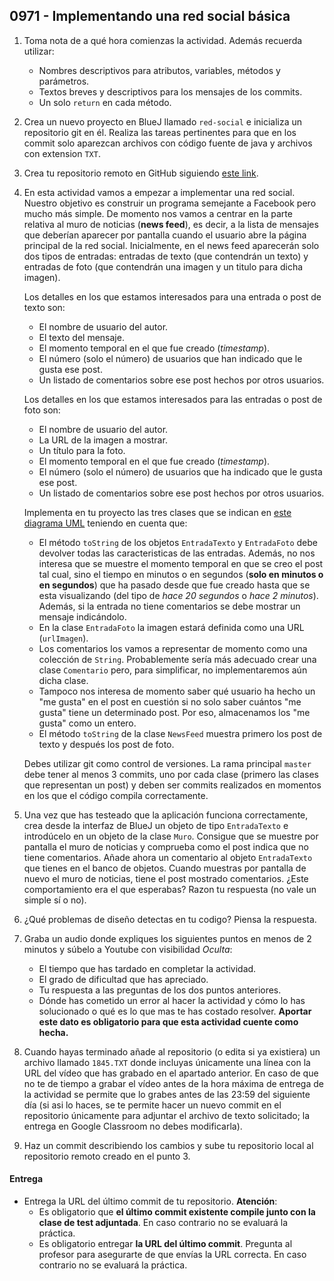 ## 0971 - Implementando una red social básica


1. Toma nota de a qué hora comienzas la actividad. Además recuerda utilizar:
   * Nombres descriptivos para atributos, variables, métodos y parámetros.
   * Textos breves y descriptivos para los mensajes de los commits.
   * Un solo `return` en cada método.

2. Crea un nuevo proyecto en BlueJ llamado `red-social` e inicializa un repositorio git en él. Realiza las tareas pertinentes para que en los commit solo aparezcan archivos con código fuente de java y archivos con extension `TXT`.

3. Crea tu repositorio remoto en GitHub siguiendo [este link](https://classroom.github.com/a/E7d0JGuM).

4. En esta actividad vamos a empezar a implementar una red social. Nuestro objetivo es construir un programa semejante a Facebook pero mucho más simple. De momento nos vamos a centrar en la parte relativa al muro de noticias (__news feed__), es decir, a la lista de mensajes que deberían aparecer por pantalla cuando el usuario abre la página principal de la red social. Inicialmente, en el news feed aparecerán solo dos tipos de entradas: entradas de texto (que contendrán un texto) y entradas de foto (que contendrán una imagen y un titulo para dicha imagen).

    Los detalles en los que estamos interesados para una entrada o post de texto son:

      - El nombre de usuario del autor.
      - El texto del mensaje.
      - El momento temporal en el que fue creado (_timestamp_).
      - El número (solo el número) de usuarios que han indicado que le gusta ese post.
      - Un listado de comentarios sobre ese post hechos por otros usuarios.

    Los detalles en los que estamos interesados para las entradas o post de foto son:

      - El nombre de usuario del autor.
      - La URL de la imagen a mostrar.
      - Un título para la foto.
      - El momento temporal en el que fue creado (_timestamp_).
      - El número (solo el número) de usuarios que ha indicado que le gusta ese post.
      - Un listado de comentarios sobre ese post hechos por otros usuarios.
 
    Implementa en tu proyecto las tres clases que se indican en [este diagrama UML](https://raw.githubusercontent.com/miguelbayon/pro018/master/actividades/000002.jpg) teniendo en cuenta que:

      - El método `toString` de los objetos `EntradaTexto` y `EntradaFoto` debe devolver todas las caracteristicas de las entradas. Además, no nos interesa que se muestre el momento temporal en que se creo el post tal cual, sino el tiempo en minutos o en segundos (__solo en minutos o en segundos__) que ha pasado desde que fue creado hasta que se esta visualizando (del tipo de _hace 20 segundos_ o _hace 2 minutos_). Además, si la entrada no tiene comentarios se debe mostrar un mensaje indicándolo.
      - En la clase `EntradaFoto` la imagen estará definida como una URL (`urlImagen`).
      - Los comentarios los vamos a representar de momento como una colección de `String`. Probablemente sería más adecuado crear una clase `Comentario` pero, para simplificar, no implementaremos aún dicha clase.
      - Tampoco nos interesa de momento saber qué usuario ha hecho un "me gusta" en el post en cuestión si no solo saber cuántos "me gusta" tiene un determinado post. Por eso, almacenamos los "me gusta" como un entero.
      - El método `toString` de la clase `NewsFeed` muestra primero los post de texto y después los post de foto.

    Debes utilizar git como control de versiones. La rama principal `master` debe tener al menos 3 commits, uno por cada clase (primero las clases que representan un post) y deben ser commits realizados en momentos en los que el código compila correctamente. 

6. Una vez que has testeado que la aplicación funciona correctamente, crea desde la interfaz de BlueJ un objeto de tipo `EntradaTexto` e introdúcelo en un objeto de la clase `Muro`. Consigue que se muestre por pantalla el muro de noticias y comprueba como el post indica que no tiene comentarios. Añade ahora un comentario al objeto `EntradaTexto` que tienes en el banco de objetos. Cuando muestras por pantalla de nuevo el muro de noticias, tiene el post mostrado comentarios. ¿Este comportamiento era el que esperabas? Razon tu respuesta (no vale un simple sí o no).

6. ¿Qué problemas de diseño detectas en tu codigo? Piensa la respuesta.

5. Graba un audio donde expliques los siguientes puntos en menos de 2 minutos y súbelo a Youtube con visibilidad *Oculta*:
    - El tiempo que has tardado en completar la actividad.
    - El grado de dificultad que has apreciado.
    - Tu respuesta a las preguntas de los dos puntos anteriores.
    - Dónde has cometido un error al hacer la actividad y cómo lo has solucionado o qué es lo que mas te has costado resolver. **Aportar este dato es obligatorio para que esta actividad cuente como hecha.**

5. Cuando hayas terminado añade al repositorio (o edita si ya existiera) un archivo llamado `1845.TXT` donde incluyas únicamente una línea con la URL del vídeo que has grabado en el apartado anterior. En caso de que no te de tiempo a grabar el vídeo antes de la hora máxima de entrega de la actividad se permite que lo grabes antes de las 23:59 del siguiente día (si asi lo haces, se te permite hacer un nuevo commit en el repositorio únicamente para adjuntar el archivo de texto solicitado; la entrega en Google Classroom no debes modificarla).

6. Haz un commit describiendo los cambios y sube tu repositorio local al repositorio remoto creado en el punto 3.

#### Entrega

* Entrega la URL del último commit de tu repositorio. __Atención__: 
  * Es obligatorio que __el último commit existente compile junto con la clase de test adjuntada__. En caso contrario no se evaluará la práctica.
  * Es obligatorio entregar __la URL del último commit__. Pregunta al profesor para asegurarte de que envías la URL correcta. En caso contrario no se evaluará la práctica.

